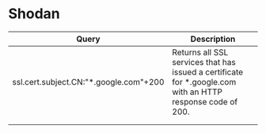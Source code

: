 # Shodan

| Query                                   | Description                                                                                                 |
| --------------------------------------- | ----------------------------------------------------------------------------------------------------------- |
| ssl.cert.subject.CN:"\*.google.com"+200 | Returns all SSL services that has issued a certificate for \*.google.com with an HTTP response code of 200. |
|                                         |                                                                                                             |
|                                         |                                                                                                             |

